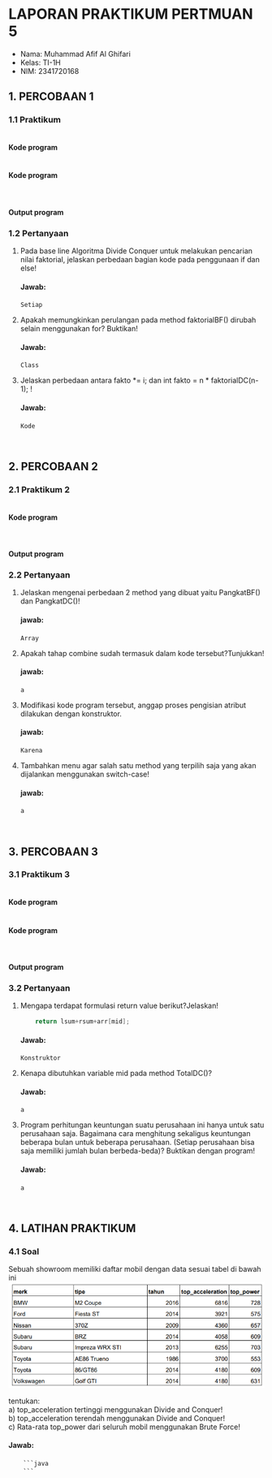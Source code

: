 # LAPORAN PRAKTIKUM PERTMUAN 5

- Nama: Muhammad Afif Al Ghifari
- Kelas: TI-1H
- NIM: 2341720168

## 1. PERCOBAAN 1

### 1.1 Praktikum

```java

```

#### Kode program 

```java
```

#### Kode program

<img src="">

#### Output program

### 1.2 Pertanyaan

1.  Pada base line Algoritma Divide Conquer untuk melakukan pencarian nilai faktorial, jelaskan perbedaan bagian kode pada penggunaan if dan else!

    #### Jawab:

        Setiap 

2.  Apakah memungkinkan perulangan pada method faktorialBF() dirubah selain menggunakan for? Buktikan!

    #### Jawab:

        Class 

3.  Jelaskan perbedaan antara fakto *= i; dan int fakto = n * faktorialDC(n-1); !

    #### Jawab:

        Kode 

<br>

## 2. PERCOBAAN 2

### 2.1 Praktikum 2

```java
```

#### Kode program

<img src="">

#### Output program

### 2.2 Pertanyaan

1.  Jelaskan mengenai perbedaan 2 method yang dibuat yaitu PangkatBF() dan PangkatDC()!

    #### jawab:

        Array 

2.  Apakah tahap combine sudah termasuk dalam kode tersebut?Tunjukkan!

    #### jawab:
        a   

3.  Modifikasi kode program tersebut, anggap proses pengisian atribut dilakukan dengan konstruktor.

    #### jawab:

        Karena 

4.  Tambahkan menu agar salah satu method yang terpilih saja yang akan dijalankan menggunakan switch-case!

    #### jawab:
        a
    
<br>

## 3. PERCOBAAN 3

### 3.1 Praktikum 3

```java
```

#### Kode program 

```java
```

#### Kode program

<img src="">

#### Output program

### 3.2 Pertanyaan

1.  Mengapa terdapat formulasi return value berikut?Jelaskan!
    ```java
        return lsum+rsum+arr[mid];
    ```

    #### Jawab:

        Konstruktor

2.  Kenapa dibutuhkan variable mid pada method TotalDC()?

    #### Jawab:
        a

3.  Program perhitungan keuntungan suatu perusahaan ini hanya untuk satu perusahaan saja. Bagaimana cara menghitung sekaligus keuntungan beberapa bulan untuk beberapa perusahaan. (Setiap perusahaan bisa saja memiliki jumlah bulan berbeda-beda)? Buktikan dengan program!

    #### Jawab:
        a

<br >

## 4. LATIHAN PRAKTIKUM

### 4.1 Soal 

Sebuah showroom memiliki daftar mobil dengan data sesuai tabel di bawah ini
<img src="p5-lat1-q.png">

tentukan:
<br>
a) top_acceleration tertinggi menggunakan Divide and Conquer!
<br>
b) top_acceleration terendah menggunakan Divide and Conquer!
<br>
c) Rata-rata top_power dari seluruh mobil menggunakan Brute Force!

#### Jawab:
        ```java
        ```
